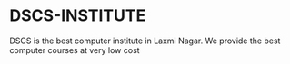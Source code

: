# DSCS-INSTITUTE
DSCS is the best computer institute in Laxmi Nagar. We provide the best computer courses at very low cost
